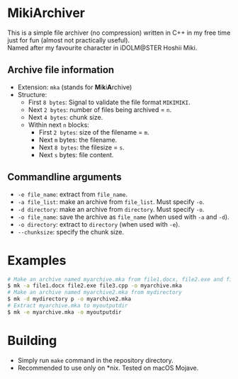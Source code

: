# MikiArchiver
This is a simple file archiver (no compression) written in C++ in my free time just for fun (almost not practically useful).<br>
Named after my favourite character in iDOLM@STER Hoshii Miki.

## Archive file information
* Extension: ``mka`` (stands for **M**i**k**i**A**rchive)
* Structure:
    * First ``8 bytes``: Signal to validate the file format ``MIKIMIKI``.
    * Next ``2 bytes``: number of files being archived = ``n``.
    * Next ``4 bytes``: chunk size.
    * Within next ``n`` blocks:
        * First ``2 bytes``: size of the filename = ``m``.
        * Next ``m`` bytes: the filename.
        * Next ``8 bytes``: the filesize = ``s``.
        * Next ``s`` bytes: file content.

## Commandline arguments
* ``-e file_name``: extract from ``file_name``.
* ``-a file_list``: make an archive from ``file_list``. Must specify ``-o``.
* ``-d directory``: make an archive from ``directory``. Must specify ``-o``.
* ``-o file_name``: save the archive as ``file_name`` (when used with ``-a`` and ``-d``).
* ``-o directory``: extract to ``directory`` (when used with ``-e``).
* ``--chunksize``: specify the chunk size.

# Examples
```bash
# Make an archive named myarchive.mka from file1.docx, file2.exe and file3.cpp
$ mk -a file1.docx file2.exe file3.cpp -o myarchive.mka
# Make an archive named myarchive2.mka from mydirectory
$ mk -d mydirectory p -o myarchive2.mka
# Extract myarchive.mka to myoutputdir
$ mk -e myarchive.mka -o myoutputdir
```

# Building
* Simply run ``make`` command in the repository directory.
* Recommended to use only on \*nix. Tested on macOS Mojave.
